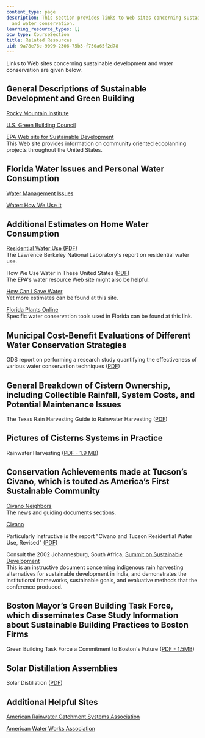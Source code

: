 ```yaml
---
content_type: page
description: This section provides links to Web sites concerning sustainable development
  and water conservation.
learning_resource_types: []
ocw_type: CourseSection
title: Related Resources
uid: 9a78e76e-9099-2306-75b3-f750a65f2d78
---
```


Links to Web sites concerning sustainable development and water conservation are given below.

General Descriptions of Sustainable Development and Green Building
------------------------------------------------------------------

[Rocky Mountain Institute](http://www.rmi.org/)

[U.S. Green Building Council](http://www.usgbc.org/)

[EPA Web site for Sustainable Development](http://www.epa.gov/)  
This Web site provides information on community oriented ecoplanning projects throughout the United States.

Florida Water Issues and Personal Water Consumption
---------------------------------------------------

[Water Management Issues](http://www.swfwmd.state.fl.us/)

[Water: How We Use It](http://conference.ifas.ufl.edu/wq/)

Additional Estimates on Home Water Consumption
----------------------------------------------

[Residential Water Use (PDF)](https://eta-publications.lbl.gov/sites/default/files/water_and_energy_wasted_during_residential_shower_events_findings_from_a_pilot_field_study_of_hot_water_distribution_systems_lbnl-5115e.pdf)  
The Lawrence Berkeley National Laboratory's report on residential water use.

How We Use Water in These United States ([PDF](http://esa21.kennesaw.edu/activities/water-use/water-use-overview-epa.pdf))  
The EPA's water resource Web site might also be helpful.

[How Can I Save Water](http://www.nyc.gov/html/dep/html/ways_to_save_water/index.shtml)  
Yet more estimates can be found at this site.

[Florida Plants Online](http://www.floridaplants.com/xeri.html)  
Specific water conservation tools used in Florida can be found at this link.

Municipal Cost-Benefit Evaluations of Different Water Conservation Strategies
-----------------------------------------------------------------------------

GDS report on performing a research study quantifying the effectiveness of various water conservation techniques ([PDF](http://www.twdb.texas.gov/publications/reports/contracted_reports/doc/2001483390.pdf))

General Breakdown of Cistern Ownership, including Collectible Rainfall, System Costs, and Potential Maintenance Issues
----------------------------------------------------------------------------------------------------------------------

The Texas Rain Harvesting Guide to Rainwater Harvesting ([PDF](http://www.twdb.texas.gov/publications/shells/RainwaterHarvesting.pdf
))

Pictures of Cisterns Systems in Practice
----------------------------------------

Rainwater Harvesting ([PDF - 1.9 MB](http://www.twdb.texas.gov/publications/shells/RainwaterHarvesting.pdf
))

Conservation Achievements made at Tucson’s Civano, which is touted as America’s First Sustainable Community
-----------------------------------------------------------------------------------------------------------

[Civano Neighbors](http://www.civanoneighbors.com/)  
The news and guiding documents sections.

[Civano](http://www.civanoneighbors.com/)

Particularly instructive is the report "Civano and Tucson Residential Water Use, Revised" [(PDF)](http://studylib.net/doc/13479253/civano-and-tucson-residential-water-use--revised--)

Consult the 2002 Johannesburg, South Africa, [Summit on Sustainable Development](https://sustainabledevelopment.un.org/post2015/summit)  
This is an instructive document concerning indigenous rain harvesting alternatives for sustainable development in India, and demonstrates the institutional frameworks, sustainable goals, and evaluative methods that the conference produced.

Boston Mayor’s Green Building Task Force, which disseminates Case Study Information about Sustainable Building Practices to Boston Firms
----------------------------------------------------------------------------------------------------------------------------------------

Green Building Task Force a Commitment to Boston's Future ([PDF - 1.5MB](http://www.cityofboston.gov/images_documents/GBTF_Exec_Summary_tcm3-16409.pdf))

Solar Distillation Assemblies
-----------------------------

Solar Distillation ([PDF](https://answers.practicalaction.org/our-resources/item/solar-distillation#:~:text=Solar%20distillation%20is%20the%20process,get%20pure%20water%20for%20drinking.&text=Unlike%20other%20methods%20of%20water,alternative%20to%20clean%20drinking%20water.))

Additional Helpful Sites
------------------------

[American Rainwater Catchment Systems Association](http://www.arcsa-usa.org/)

[American Water Works Association](http://www.awwa.org/)